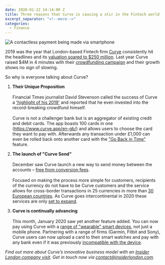 ```yaml
---
date: 2020-01-22 14:14:00 Z
title: Three reasons that Curve is causing a stir in the Fintech world
excerpt_separator: "<!--more-->"
categories:
  - Finance
---
```


![A contactless payment being made via smartphone ](/uploads/curve.jpg)

2019 was the year that London-based Fintech firm [Curve](https://www.curve.app/en-gb/) consistently hit the headlines and its [valuation soared to $250 million](https://techcrunch.com/2019/07/15/over-the-top-banking/). Last year Curve raised $4M in 4 minutes with their [crowdfunding campaign](https://www.finextra.com/pressarticle/79655/curve-raises-4m-in-minutes-on-crowdcube) and their growth shows no sign of slowing.

So why is everyone talking about Curve?

<!--more-->

1. **Their Unique Proposition**<br><br>Financial Times journalist David Stevenson called the success of Curve a ['highlight of his 2019'](https://www.altfi.com/article/6047_the-altfi-teams-favourite-fintech-apps-in-2019) and reported that he even invested into the record-breaking crowdfund himself.<br><br>Curve is not a challenger bank but is an aggregator of existing credit and debit cards. The app boasts 100 cards in one (https://www.curve.app/en-gb/) and allows users to choose the card they want to pay with. Afterwards any transaction under £1,000 can even be rolled back onto another card with the ["Go Back in Time"](https://support.imaginecurve.com/hc/en-gb/articles/115003750829-What-is-Go-Back-in-Time-) feature.

2. **The launch of "Curve Send"**<br><br>December saw Curve launch a new way to send money between the accounts – [free from conversion fees](https://www.crowdfundinsider.com/2019/12/155519-uk-based-fintech-curve-introduces-curve-send-a-new-way-to-send-money-between-accounts-free-of-cost/).<br><br>Focused on making the process more simple for customers, recipients of the currency do not have to be Curve customers and the service allows for cross-border transactions in 25 currencies in more than [30 European countries](https://support.imaginecurve.com/hc/en-gb/sections/360000715257-Curve-Send). As Curve goes intercontinental in 2020 these services are only [set to expand](https://bankinnovation.net/allposts/biz-lines/payments/with-cross-border-payments-curve-positions-itself-to-challenge-legacy-providers/).

3. **Curve is continually advancing**<br><br>This month, January 2020 saw yet another feature added. You can now pay using Curve with a [range of "wearable" smart devices](https://www.businesscloud.co.uk/news/curve-adds-wearables-to-payment-offering), not just a mobile phone. Partnering with a range of firms (Garmin, Fitbit and Sony), Curve users can now upload a card to their smart watches and pay with any bank even if it was previously [incompatible with the device](https://thepaypers.com/online-payments/uk-based-fintech-curve-signs-up-garmin-fitbit-and-sonys-wena-pay--1239972).

*Find out more about Curve’s innovative business model with an [Insider London company visit](https://www.insiderlondon.com/london/company-visits/). Get in touch now via [contact@insiderlondon.com](mailto:contact@insiderlondon.com).*

